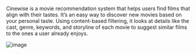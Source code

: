 Cinewise is a movie recommendation system that helps users find films that align with their tastes. It’s an easy way to discover new movies based on your personal taste. 
Using content-based filtering, it looks at details like the cast, genre, keywords, and storyline of each movie to suggest similar films to the ones a user already enjoys. 

![image](https://github.com/user-attachments/assets/8364cf17-c21f-4479-b47b-fe76c0638e7e)
